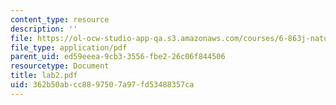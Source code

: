 ```yaml
---
content_type: resource
description: ''
file: https://ol-ocw-studio-app-qa.s3.amazonaws.com/courses/6-863j-natural-language-and-the-computer-representation-of-knowledge-spring-2003/362b50abcc8897507a97fd53488357ca_lab2.pdf
file_type: application/pdf
parent_uid: ed59eeea-9cb3-3556-fbe2-26c06f844506
resourcetype: Document
title: lab2.pdf
uid: 362b50ab-cc88-9750-7a97-fd53488357ca
---
```

